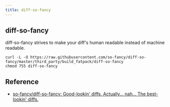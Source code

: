 ```yaml
---
title: diff-so-fancy
---
```


## diff-so-fancy
diff-so-fancy strives to make your diff's human readable instead of machine readable. 

```
curl -L -O https://raw.githubusercontent.com/so-fancy/diff-so-fancy/master/third_party/build_fatpack/diff-so-fancy
chmod 755 diff-so-fancy
```

## Reference
* [so-fancy/diff-so-fancy: Good-lookin' diffs. Actually… nah… The best-lookin' diffs.](https://github.com/so-fancy/diff-so-fancy)
